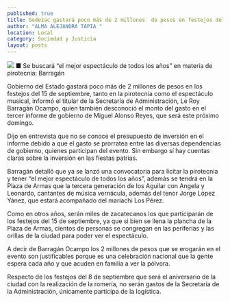 ```yaml
---
published: true
title: Godezac gastará poco más de 2 millones  de pesos en festejos del 15 de septiembre
author: "ALMA ALEJANDRA TAPIA "
location: Local
category: Sociedad y Justicia
layout: posts
---
```


![](http://i.imgur.com/SPKXzrjm.jpg)
■ Se buscará “el mejor espectáculo de todos los años” en materia de pirotecnia: Barragán

Gobierno del Estado gastará poco más de 2 millones de pesos en los festejos del 15 de septiembre, tanto en la pirotecnia como el espectáculo musical, informó el titular de la Secretaría de Administración, Le Roy Barragán Ocampo, quien también desconoció el monto del gasto en el tercer informe de gobierno de Miguel Alonso Reyes, que será este próximo domingo.

Dijo en entrevista que no se conoce el presupuesto de inversión en el informe debido a que el gasto se prorratea entre las diversas dependencias de gobierno, quienes participan del evento. Sin embargo sí hay cuentas claras sobre la inversión en las fiestas patrias.

Barragán detalló que ya se lanzó una convocatoria para licitar la pirotecnia y tener “el mejor espectáculo de todos los años”, además se tendrá en la Plaza de Armas que la tercera generación de los Aguilar con Angela y Leonardo, cantantes de música vernácula, además del tenor Jorge López Yánez, que estará acompañado del mariachi Los Pérez.

Como en otros años, serán miles de zacatecanos los que participarán de los festejos del 15 de septiembre, ya que si bien se llena la plancha de la Plaza de Armas, cientos de personas se congregan en las periferias y las orillas de la ciudad para poder ver el espectáculo.

A decir de Barragán Ocampo los 2 millones de pesos que se erogarán en el evento son justificables porque es una celebración nacional que la gente espera cada año y que acuden en familia a ver la pólvora.  

Respecto de los festejos del 8 de septiembre que será el aniversario de la ciudad con la realización de la romería, no serán gastos de la Secretaría de la Administración, únicamente participa de la logística. 
